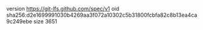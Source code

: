 version https://git-lfs.github.com/spec/v1
oid sha256:d2e1699991030b4269aa3f072a10302c5b31800fcbfa82c8b13ea4ca9c249ebe
size 3651
